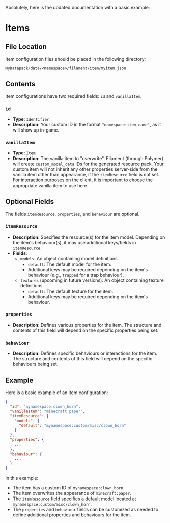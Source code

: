 Absolutely, here is the updated documentation with a basic example:

# Items

## File Location

Item configuration files should be placed in the following directory:
```
MyDatapack/data/<namespace>/filament/item/myitem.json
```

## Contents

Item configurations have two required fields: `id` and `vanillaItem`.

### `id`

- **Type**: `Identifier`
- **Description**: Your custom ID in the format `"namespace:item_name"`, as it will show up in-game.

### `vanillaItem`

- **Type**: `Item`
- **Description**: The vanilla item to "overwrite". Filament (through Polymer) will create `custom_model_data` IDs for the generated resource pack. Your custom item will not inherit any other properties server-side from the vanilla item other than appearance, if the `itemResource` field is not set. For interaction purposes on the client, it is important to choose the appropriate vanilla item to use here.

## Optional Fields

The fields `itemResource`, `properties`, and `behaviour` are optional.

### `itemResource`

- **Description**: Specifies the resource(s) for the item model. Depending on the item's behaviour(s), it may use additional keys/fields in `itemResource`.
- **Fields**:
  - `models`: An object containing model definitions.
    - `default`: The default model for the item.
    - Additional keys may be required depending on the item's behaviour (e.g., `trapped` for a trap behaviour).
  - `textures` (upcoming in future versions): An object containing texture definitions.
    - `default`: The default texture for the item.
    - Additional keys may be required depending on the item's behaviour.

### `properties`

- **Description**: Defines various properties for the item. The structure and contents of this field will depend on the specific properties being set.

### `behaviour`

- **Description**: Defines specific behaviours or interactions for the item. The structure and contents of this field will depend on the specific behaviours being set.

## Example

Here is a basic example of an item configuration:

```json
{
  "id": "mynamespace:clown_horn",
  "vanillaItem": "minecraft:paper",
  "itemResource": {
    "models": {
      "default": "mynamespace:custom/misc/clown_horn"
    }
  },
  "properties": {
    ...
  },
  "behaviour": {
    ...
  }
}
```

In this example:
- The item has a custom ID of `mynamespace:clown_horn`.
- The item overwrites the appearance of `minecraft:paper`.
- The `itemResource` field specifies a default model located at `mynamespace:custom/misc/clown_horn`.
- The `properties` and `behaviour` fields can be customized as needed to define additional properties and behaviours for the item.